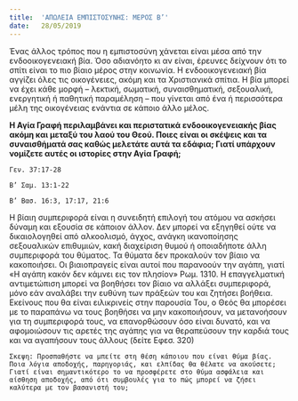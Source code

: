 ```yaml
---
title:  'ΑΠΩΛΕΙΑ ΕΜΠΙΣΤΟΣΥΝΗΣ: ΜΕΡΟΣ Β’'
date:   28/05/2019
---
```


Ένας άλλος τρόπος που η εμπιστοσύνη χάνεται είναι μέσα από την ενδοοικογενειακή βία. Όσο αδιανόητο κι αν είναι, έρευνες δείχνουν ότι το σπίτι είναι το πιο βίαιο μέρος στην κοινωνία. Η ενδοοικογενειακή βία αγγίζει όλες τις οικογένειες, ακόμη και τα Χριστιανικά σπίτια. Η βία μπορεί να έχει κάθε μορφή – λεκτική, σωματική, συναισθηματική, σεξουαλική, ενεργητική ή παθητική παραμέληση – που γίνεται από ένα ή περισσότερα μέλη της οικογένειας ενάντια σε κάποιο άλλο μέλος. 

**Η Αγία Γραφή περιλαμβάνει και περιστατικά ενδοοικογενειακής βίας ακόμη και μεταξύ του λαού του Θεού. Ποιες είναι οι σκέψεις και τα συναισθήματά σας καθώς μελετάτε αυτά τα εδάφια; Γιατί υπάρχουν νομίζετε αυτές οι ιστορίες στην Αγία Γραφή;**

`Γεν. 37:17-28`

`Β’ Σαμ. 13:1-22`

`Β’ Βασ. 16:3, 17:17, 21:6`

Η βίαιη συμπεριφορά είναι η συνειδητή επιλογή του ατόμου να ασκήσει δύναμη και εξουσία σε κάποιον άλλον. Δεν μπορεί να εξηγηθεί ούτε να δικαιολογηθεί από αλκοολισμό, άγχος, ανάγκη ικανοποίησης σεξουαλικών επιθυμιών, κακή διαχείριση θυμού ή οποιαδήποτε άλλη συμπεριφορά του θύματος. Τα θύματα δεν προκαλούν τον βίαιο να κακοποιήσει. Οι βιαιοπραγείς είναι αυτοί που παρανοούν την αγάπη, γιατί «Η αγάπη κακόν δεν κάμνει εις τον πλησίον» Ρωμ. 1310. Η επαγγελματική αντιμετώπιση μπορεί να βοηθήσει τον βίαιο να αλλάξει συμπεριφορά, μόνο εάν αναλάβει την ευθύνη των πράξεών του και ζητήσει βοήθεια. Εκείνους που θα είναι ειλικρινείς στην παρουσία Του, ο Θεός θα μπορέσει με το παραπάνω να τους βοηθήσει να μην κακοποιήσουν, να μετανοήσουν για τη συμπεριφορά τους, να επανορθώσουν όσο είναι δυνατό, και να αφομοιώσουν τις αρετές της αγάπης για να θεραπεύσουν την καρδιά τους και να αγαπήσουν τους άλλους (δείτε Εφεσ. 320)

`Σκεψη: Προσπαθήστε να μπείτε στη θέση κάποιου που είναι θύμα βίας. Ποια λόγια αποδοχής, παρηγοριάς, και ελπίδας θα θέλατε να ακούσετε; Γιατί είναι σημαντικότερο το να προσφέρετε στο θύμα ασφάλεια και αίσθηση αποδοχής, από ότι συμβουλές για το πώς μπορεί να ζήσει καλύτερα με τον βασανιστή του;`